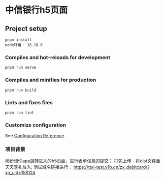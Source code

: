 # 中信银行h5页面

## Project setup
```
pnpm install
node环境： 16.16.0
```

### Compiles and hot-reloads for development
```
pnpm run serve
```

### Compiles and minifies for production
```
pnpm run build
```

### Lints and fixes files
```
pnpm run lint
```

### Customize configuration
See [Configuration Reference](https://cli.vuejs.org/config/).

### 项目背景
彬纷想你app跳转进入的h5页面，进行表单信息的提交；
打包上传 - 将dist文件至天天享礼放入;
测试域名链接进行：
https://ttxl-test.y1b.cn/zx_debitcard/?xn_uid=158124
